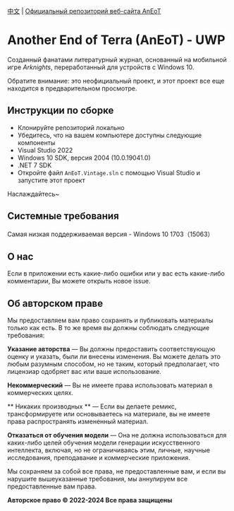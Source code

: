 [中文](README_CN.md) | [Официальный репозиторий веб-сайта AnEoT](https://github.com/TCA-Arknights/aneot)

# Another End of Terra (AnEoT) - UWP

Созданный фанатами литературный журнал, основанный на мобильной игре *Arknights*, переработанный для устройств с Windows 10.

Обратите внимание: это неофициальный проект, и этот проект все еще находится в предварительном просмотре.


## Инструкции по сборке

- Клонируйте репозиторий локально
- Убедитесь, что на вашем компьютере доступны следующие компоненты
- Visual Studio 2022
- Windows 10 SDK, версия 2004 (10.0.19041.0)
- .NET 7 SDK
- Откройте файл ``AnEoT.Vintage.sln`` с помощью Visual Studio и запустите этот проект

Наслаждайтесь~

## Системные требования
Самая низкая поддерживаемая версия - Windows 10 1703（15063）

## О нас

Если в приложении есть какие-либо ошибки или у вас есть какие-либо комментарии, Вы можете открыть новое issue.

<!-- Это пока не официальный проект, поэтому мы временно удаляем следующее уведомление -->

<!--
Если вы хотите присоединиться к нам,

Пожалуйста, используйте адрес электронной почты [TCA_doc@163.com](mailto:TCA_doc@163.com) Для связи с нами.

*Обратите внимание, что по соображениям безопасности мы не принимаем материалы от лиц, не сотрудничающих с нами*
-->

## Об авторском праве

Мы предоставляем вам право сохранять и публиковать материалы только как есть. В то же время вы должны соблюдать следующие требования:

**Указание авторства** — Вы должны предоставить соответствующую оценку и указать, были ли внесены изменения. Вы можете делать это любым разумным способом, но не таким, который предполагает, что лицензиар одобряет вас или ваше использование.

**Некоммерческий** — Вы не имеете права использовать материал в коммерческих целях.

** Никаких производных ** — Если вы делаете ремикс, трансформируете или основываетесь на материале, вы не имеете права распространять измененный материал.

**Отказаться от обучения модели** — Она не должна использоваться для каких-либо целей обучения модели генерации искусственного интеллекта, включая, но не ограничиваясь этим, личные, научные исследования, преподавание и коммерческие приложения.

Мы сохраняем за собой все права, не предоставленные вам, и если вы нарушите вышеуказанные требования, мы аннулируем все предоставленные вам права.

**Авторское право © 2022-2024 Все права защищены**